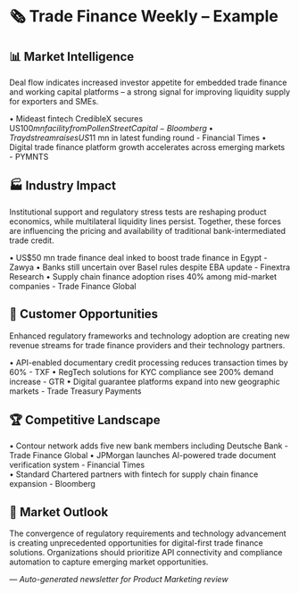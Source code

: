 # 🗞️ Trade Finance Weekly – Example

## 📊 Market Intelligence

Deal flow indicates increased investor appetite for embedded trade finance and working capital platforms – a strong signal for improving liquidity supply for exporters and SMEs.

• Mideast fintech CredibleX secures US$100 mn facility from Pollen Street Capital - Bloomberg
• Traydstream raises US$11 mn in latest funding round - Financial Times
• Digital trade finance platform growth accelerates across emerging markets - PYMNTS

## 🏭 Industry Impact

Institutional support and regulatory stress tests are reshaping product economics, while multilateral liquidity lines persist. Together, these forces are influencing the pricing and availability of traditional bank-intermediated trade credit.

• US$50 mn trade finance deal inked to boost trade finance in Egypt - Zawya
• Banks still uncertain over Basel rules despite EBA update - Finextra Research
• Supply chain finance adoption rises 40% among mid-market companies - Trade Finance Global

## 🎯 Customer Opportunities

Enhanced regulatory frameworks and technology adoption are creating new revenue streams for trade finance providers and their technology partners.

• API-enabled documentary credit processing reduces transaction times by 60% - TXF
• RegTech solutions for KYC compliance see 200% demand increase - GTR
• Digital guarantee platforms expand into new geographic markets - Trade Treasury Payments

## 🏆 Competitive Landscape

• Contour network adds five new bank members including Deutsche Bank - Trade Finance Global
• JPMorgan launches AI-powered trade document verification system - Financial Times  
• Standard Chartered partners with fintech for supply chain finance expansion - Bloomberg

## 🔮 Market Outlook

The convergence of regulatory requirements and technology advancement is creating unprecedented opportunities for digital-first trade finance solutions. Organizations should prioritize API connectivity and compliance automation to capture emerging market opportunities.

_— Auto-generated newsletter for Product Marketing review_
